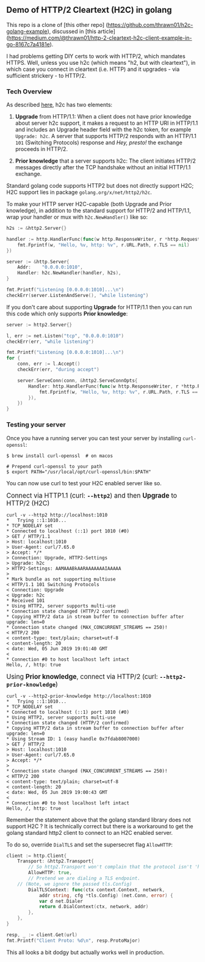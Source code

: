 ## Demo of HTTP/2 Cleartext (H2C) in golang

This repo is a clone of [this other repo]
(https://github.com/thrawn01/h2c-golang-example),
discussed in [this article]
(https://medium.com/@thrawn01/http-2-cleartext-h2c-client-example-in-go-8167c7a4181e).

I had problems getting DIY certs to work with HTTP/2, which mandates HTTPS.
Well, unless you use h2c (which means "h2, but with cleartext"), in which
case you connect in cleartext (i.e. HTTP) and it upgrades - via sufficient
strickery - to HTTP/2.

### Tech Overview

As described [here](https://my.f5.com/manage/s/article/K47440400), h2c has
two elements:

1) **Upgrade** from HTTP/1.1: When a client does not have prior knowledge
about server h2c support, it makes a request to an HTTP URI in HTTP/1.1
and includes an Upgrade header field with the h2c token, for example 
`Upgrade: h2c`. A server that supports HTTP/2 responds with an HTTP/1.1
`101` (Switching Protocols) response and _Hey, presto!_ the exchange
proceeds in HTTP/2.

2) **Prior knowledge** that a server supports h2c: The client initiates
HTTP/2 messages directly after the TCP handshake without an initial
HTTP/1.1 exchange.

Standard golang code supports HTTP2 but does not directly support
H2C; H2C support lies in package `golang.org/x/net/http2/h2c`.

To make your HTTP server H2C-capable (both Upgrade and Prior knowledge),
in addition to the standard support for HTTP/2 and HTTP/1.1, wrap your
handler or mux with `h2c.NewHandler()` like so:

```go
h2s := &http2.Server{}

handler := http.HandlerFunc(func(w http.ResponseWriter, r *http.Request) {
    fmt.Fprintf(w, "Hello, %v, http: %v", r.URL.Path, r.TLS == nil)
})

server := &http.Server{
    Addr:    "0.0.0.0:1010",
    Handler: h2c.NewHandler(handler, h2s),
}

fmt.Printf("Listening [0.0.0.0:1010]...\n")
checkErr(server.ListenAndServe(), "while listening")
```

If you don't care about supporting **Upgrade** for HTTP/1.1 then
you can run this code which only supports **Prior knowledge**:

```go
server := http2.Server{}

l, err := net.Listen("tcp", "0.0.0.0:1010")
checkErr(err, "while listening")

fmt.Printf("Listening [0.0.0.0:1010]...\n")
for {
    conn, err := l.Accept()
    checkErr(err, "during accept")

    server.ServeConn(conn, &http2.ServeConnOpts{
        Handler: http.HandlerFunc(func(w http.ResponseWriter, r *http.Request) {
            fmt.Fprintf(w, "Hello, %v, http: %v", r.URL.Path, r.TLS == nil)
        }),
    })
}
```

### Testing your server

Once you have a running server you can test your server by
installing `curl-openssl`: 

```
$ brew install curl-openssl  # on macos 

# Prepend curl-openssl to your path
$ export PATH="/usr/local/opt/curl-openssl/bin:$PATH"
```

You can now use curl to test your H2C enabled server like so.

<big> Connect via HTTP1.1 (curl: **`--http2`**)
and then **Upgrade** to HTTP/2 (H2C) </big>
```
curl -v --http2 http://localhost:1010
*   Trying ::1:1010...
* TCP_NODELAY set
* Connected to localhost (::1) port 1010 (#0)
> GET / HTTP/1.1
> Host: localhost:1010
> User-Agent: curl/7.65.0
> Accept: */*
> Connection: Upgrade, HTTP2-Settings
> Upgrade: h2c
> HTTP2-Settings: AAMAAABkAARAAAAAAAIAAAAA
>
* Mark bundle as not supporting multiuse
< HTTP/1.1 101 Switching Protocols
< Connection: Upgrade
< Upgrade: h2c
* Received 101
* Using HTTP2, server supports multi-use
* Connection state changed (HTTP/2 confirmed)
* Copying HTTP/2 data in stream buffer to connection buffer after upgrade: len=0
* Connection state changed (MAX_CONCURRENT_STREAMS == 250)!
< HTTP/2 200
< content-type: text/plain; charset=utf-8
< content-length: 20
< date: Wed, 05 Jun 2019 19:01:40 GMT
<
* Connection #0 to host localhost left intact
Hello, /, http: true
```

<big> Using **Prior knowledge**, connect via HTTP/2
(curl: **`--http2-prior-knowledge`**) </big>
```
curl -v --http2-prior-knowledge http://localhost:1010
*   Trying ::1:1010...
* TCP_NODELAY set
* Connected to localhost (::1) port 1010 (#0)
* Using HTTP2, server supports multi-use
* Connection state changed (HTTP/2 confirmed)
* Copying HTTP/2 data in stream buffer to connection buffer after upgrade: len=0
* Using Stream ID: 1 (easy handle 0x7fdab8007000)
> GET / HTTP/2
> Host: localhost:1010
> User-Agent: curl/7.65.0
> Accept: */*
>
* Connection state changed (MAX_CONCURRENT_STREAMS == 250)!
< HTTP/2 200
< content-type: text/plain; charset=utf-8
< content-length: 20
< date: Wed, 05 Jun 2019 19:00:43 GMT
<
* Connection #0 to host localhost left intact
Hello, /, http: true
```

Remember the statement above that the golang standard library does not
support H2C ? It is technically correct but there is a workaround to get
the golang standard http2 client to connect to an H2C enabled server.

To do so, override `DialTLS` and set the supersecret flag `AllowHTTP`:

```go
client := http.Client{
    Transport: &http2.Transport{
        // So http2.Transport won't complain that the protocol isn't 'https'
        AllowHTTP: true,
        // Pretend we are dialing a TLS endpoint.
	// (Note, we ignore the passed tls.Config)
        DialTLSContext: func(ctx context.Context, network,
			addr string, cfg *tls.Config) (net.Conn, error) {
            var d net.Dialer
            return d.DialContext(ctx, network, addr)
        },
    },
}

resp, _ := client.Get(url)
fmt.Printf("Client Proto: %d\n", resp.ProtoMajor)
```

This all looks a bit dodgy but actually works well in production.

